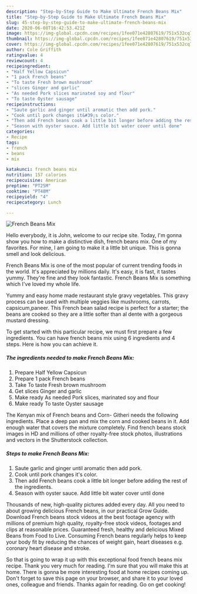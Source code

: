 ```yaml
---
description: "Step-by-Step Guide to Make Ultimate French Beans Mix"
title: "Step-by-Step Guide to Make Ultimate French Beans Mix"
slug: 45-step-by-step-guide-to-make-ultimate-french-beans-mix
date: 2020-06-08T16:42:53.421Z
image: https://img-global.cpcdn.com/recipes/1fee071e42807619/751x532cq70/french-beans-mix-recipe-main-photo.jpg
thumbnail: https://img-global.cpcdn.com/recipes/1fee071e42807619/751x532cq70/french-beans-mix-recipe-main-photo.jpg
cover: https://img-global.cpcdn.com/recipes/1fee071e42807619/751x532cq70/french-beans-mix-recipe-main-photo.jpg
author: Cole Griffith
ratingvalue: 4
reviewcount: 4
recipeingredient:
- "Half Yellow Capsicun"
- "1 pack French beans"
- "To taste Fresh brown mushroom"
- "slices Ginger and garlic"
- "As needed Pork slices marinated soy and flour"
- "To taste Oyster sausage"
recipeinstructions:
- "Saute garlic and ginger until aromatic then add pork."
- "Cook until pork changes it&#39;s color."
- "Then add French beans cook a little bit longer before adding the rest of the ingredients."
- "Season with oyster sauce. Add little bit water cover until done"
categories:
- Recipe
tags:
- french
- beans
- mix

katakunci: french beans mix 
nutrition: 157 calories
recipecuisine: American
preptime: "PT25M"
cooktime: "PT48M"
recipeyield: "4"
recipecategory: Lunch

---
```



![French Beans Mix](https://img-global.cpcdn.com/recipes/1fee071e42807619/751x532cq70/french-beans-mix-recipe-main-photo.jpg)

Hello everybody, it is John, welcome to our recipe site. Today, I'm gonna show you how to make a distinctive dish, french beans mix. One of my favorites. For mine, I am going to make it a little bit unique. This is gonna smell and look delicious.

French Beans Mix is one of the most popular of current trending foods in the world. It's appreciated by millions daily. It's easy, it is fast, it tastes yummy. They're fine and they look fantastic. French Beans Mix is something which I've loved my whole life.

Yummy and easy home made restaurant style gravy vegetables. This gravy process can be used with multiple veggies like mushrooms, carrots, capsicum,paneer. This French bean salad recipe is perfect for a starter; the beans are cooked so they are a little softer than al dente with a gorgeous mustard dressing.


To get started with this particular recipe, we must first prepare a few ingredients. You can have french beans mix using 6 ingredients and 4 steps. Here is how you can achieve it.

<!--inarticleads1-->

##### The ingredients needed to make French Beans Mix:

1. Prepare Half Yellow Capsicun
1. Prepare 1 pack French beans
1. Take To taste Fresh brown mushroom
1. Get slices Ginger and garlic
1. Make ready As needed Pork slices, marinated soy and flour
1. Make ready To taste Oyster sausage


The Kenyan mix of French beans and Corn- Githeri needs the following ingredients. Place a deep pan and mix the corn and cooked beans in it. Add enough water that covers the mixture completely. Find french beans stock images in HD and millions of other royalty-free stock photos, illustrations and vectors in the Shutterstock collection. 

<!--inarticleads2-->

##### Steps to make French Beans Mix:

1. Saute garlic and ginger until aromatic then add pork.
1. Cook until pork changes it&#39;s color.
1. Then add French beans cook a little bit longer before adding the rest of the ingredients.
1. Season with oyster sauce. Add little bit water cover until done


Thousands of new, high-quality pictures added every day. All you need to about growing delicious French beans, in our practical Grow Guide. Download French beans stock videos at the best footage agency with millions of premium high quality, royalty-free stock videos, footages and clips at reasonable prices. Guaranteed fresh, healthy and delicious Mixed Beans from Food to Live. Consuming French beans regularly helps to keep your body fit by reducing the chances of weight gain, heart diseases e.g. coronary heart disease and stroke. 

So that is going to wrap it up with this exceptional food french beans mix recipe. Thank you very much for reading. I'm sure that you will make this at home. There is gonna be more interesting food at home recipes coming up. Don't forget to save this page on your browser, and share it to your loved ones, colleague and friends. Thanks again for reading. Go on get cooking!

